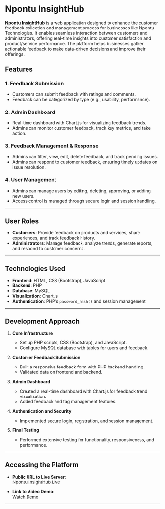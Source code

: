   # Npontu InsightHub

**Npontu InsightHub** is a web application designed to enhance the customer feedback collection and management process for businesses like Npontu Technologies. It enables seamless interaction between customers and administrators, offering real-time insights into customer satisfaction and product/service performance. The platform helps businesses gather actionable feedback to make data-driven decisions and improve their offerings.

## Features

### 1. **Feedback Submission**
   - Customers can submit feedback with ratings and comments.
   - Feedback can be categorized by type (e.g., usability, performance).

### 2. **Admin Dashboard**
   - Real-time dashboard with Chart.js for visualizing feedback trends.
   - Admins can monitor customer feedback, track key metrics, and take action.

### 3. **Feedback Management & Response**
   - Admins can filter, view, edit, delete feedback, and track pending issues.
   - Admins can respond to customer feedback, ensuring timely updates on issue resolution.

### 4. **User Management**
   - Admins can manage users by editing, deleting, approving, or adding new users.
   - Access control is managed through secure login and session handling.

---

## User Roles

- **Customers**: Provide feedback on products and services, share experiences, and track feedback history.
- **Administrators**: Manage feedback, analyze trends, generate reports, and respond to customer concerns.

---

## Technologies Used

- **Frontend**: HTML, CSS (Bootstrap), JavaScript
- **Backend**: PHP
- **Database**: MySQL
- **Visualization**: Chart.js
- **Authentication**: PHP's `password_hash()` and session management

---

## Development Approach

1. **Core Infrastructure**
   - Set up PHP scripts, CSS (Bootstrap), and JavaScript.
   - Configure MySQL database with tables for users and feedback.

2. **Customer Feedback Submission**
   - Built a responsive feedback form with PHP backend handling.
   - Validated data on frontend and backend.

3. **Admin Dashboard**
   - Created a real-time dashboard with Chart.js for feedback trend visualization.
   - Added feedback and tag management features.

4. **Authentication and Security**
   - Implemented secure login, registration, and session management.

5. **Final Testing**
   - Performed extensive testing for functionality, responsiveness, and performance.

---

## Accessing the Platform

- **Public URL to Live Server**:  
  [Npontu InsightHub Live](http://169.239.251.102:3341/~delice.ishimwe/customerinsighthub/)

- **Link to Video Demo**:  
  [Watch Demo](https://youtu.be/LfKMXMwZwrQ)

---

